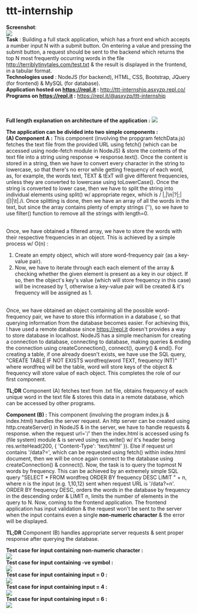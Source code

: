 # ttt-internship
__Screenshot__:<br>
<img src="https://i.ibb.co/tYmt887/ttt-ss.png"/><br>
__Task__ : Building a full stack application, which has a front end which accepts a number input N with a submit button. On entering a value and pressing  the submit button, a request should be sent to the backend which returns the top N most frequently occurring words in the file http://terriblytinytales.com/test.txt & the result is displayed in the frontend, in a tabular format.   
__Technologies used__ : NodeJS (for backend), HTML, CSS, Bootstrap, JQuery (for frontend) & MySQL (for database).<br>
__Application hosted on https://repl.it :__ http://ttt-internship.asxyzp.repl.co/<br>
__Programs on https://repl.it :__ https://repl.it/@asxyzp/ttt-internship<br>

<br><br>__Full length explanation on architecture of the application :__
<img src="https://i.imgur.com/05Vzmuu.png"/><br>

__The application can be divided into two simple components :__<br>
__(A) Component A :__ This component (involving the propgram fetchData.js) fetches the text file from the provided URL using fetch() (which can be accessed using node-fetch module in NodeJS) & store the contents of the text file into a string using response => response.text(). Once the content is stored in a string, then we have to convert every character in the string to lowercase, so that there's no error while getting frequency of each word, as, for example, the words text, TEXT & tExT will give different frequencies, unless they are converted to lowercase using toLowerCase(). Once the string is converted to lower case, then we have to split the string into individual elements using split() w/ appropriate regex, which is / |,|\n|\?|;|\(|\)|\t|\./i. Once splitting is done, then we have an array of all the words in the text, but since the array contains plenty of empty strings (''), so we have to use filter() function to remove all the strings with length=0.

<br>Once, we have obtained a filtered array, we have to store the words with their respective frequencies in an object. This is achieved by a simple process w/ O(n) :<br>
1. Create an empty object, which will store word-frequency pair (as a key-value pair).<br>
2. Now, we have to iterate through each each element of the array & checking whether the given element is present as a key in our object. If so, then the object's key's value (which will store frequency in this case) will be increased by 1, otherwise a key-value pair will be created & it's frequency will be assigned as 1. 

<br>Once, we have obtained an object containing all the possible word-frequency pair, we have to store this information in a database (, so that querying information from the database becomes easier. For achieving this, I have used a remote database since https://repl.it doesn't provides a way to store database in localhost. NodeJS has a simple mechanism for creating a connection to database, connecting to database, making queries & ending the connection using createConnection(), connect(), query() & end(). For creating a table, if one already doesn't exists, we have use the SQL query, "CREATE TABLE IF NOT EXISTS wordfreq(word TEXT, frequency INT)" where wordfreq will be the table, word will store keys of the object & frequency will store value of each object. This completes the role of our first component.

**TL;DR**
Component (A) fetches text from .txt file, obtains frequency of each unique word in the text file & stores this data in a remote database, which can be accessed by other programs.

__Component (B) :__ This component (involving the program index.js & index.html) handles the server request. An http server can be created using http.createServer() in NodeJS & in the server, we have to handle requests & response. when the request url='/' then the index.html is accessed using fs (file system) module & is served using res.write() w/ it's header being res.writeHead(200, { 'Content-Type': 'text/html' }). Else if request url contains '/data?=', which can be requested using fetch() within index.html document, then we will be once again connect to the database using createConnection() & connect(). Now, the task is to query the topmost N words by frequency. This can be achieved by an extremely simple SQL query "SELECT * FROM wordfreq ORDER BY frequency DESC LIMIT " + n, where n is the input (e.g. 1,10,12) sent when request URL is '/data?=n'. ORDER BY frequency DESC, orders the words in the database by frequency in the descending order & LIMIT n, limits the number of elements in the query to N. Now, coming to the frontend application. The frontend application has input validation & the request won't be sent to the server when the input contains even a single __non-numeric character__ & the error will be displayed.

**TL;DR** Component (B) handles appropriate server requests & sent proper response after querying the database.

__Test case for input containing non-numeric character :__<br>
<img src="https://imgur.com/gOr1reX.png"/><br>
__Test case for input containing -ve symbol :__<br>
<img src="https://imgur.com/gSiuk0x.png"/><br>
__Test case for input containing input = 0 :__<br>
<img src="https://imgur.com/07VvG0f.png"/><br>
__Test case for input containing input = 4 :__<br>
<img src="https://imgur.com/r2g1TvB.png"/><br>
__Test case for input containing input = 6 :__<br>
<img src="https://imgur.com/5sTpSJt.png"/><br>
